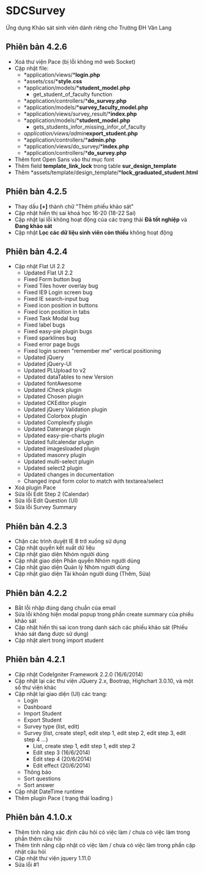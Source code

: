 SDCSurvey
=========

Ứng dụng Khảo sát sinh viên dành riêng cho Trường ĐH Văn Lang

Phiên bản 4.2.6
---------------
* Xoá thư viện Pace (bị lỗi không mở web Socket)
* Cập nhật file:
	- *application/views/***login.php**
	- *assets/css/***style.css**
	- *application/models/***student_model.php**
		+ get_student_of_faculty function
	- *application/controllers/***do_survey.php**
	- *application/models/***survey_faculty_model.php**
	- *application/views/survey_result/***index.php**
	- *application/models/***student_model.php**
		+ gets_students_infor_missing_infor_of_faculty
	- *application/views/admin***export_student.php**
	- *application/controllers/***admin.php**
	- *application/views/do_survey/***index.php**
	- *application/controllers/***do_survey.php**
* Thêm font Open Sans vào thư mục font
* Thêm field **template_link_lock** trong table **sur_design_template**
* Thêm *assets/template/design_template/***lock_graduated_student.html**

Phiên bản 4.2.5
---------------
* Thay dấu **[+]** thành chữ "Thêm phiếu khảo sát"
* Cập nhật hiển thị sai khoá học 16-20 (18-22 Sai)
* Cập nhật lại lỗi không hoạt động của các trạng thái **Đã tốt nghiệp** và **Đang khảo sát**
* Cập nhật **Lọc các dữ liệu sinh viên còn thiếu** không hoạt động

Phiên bản 4.2.4
---------------
* Cập nhật Flat UI 2.2
	+ Updated Flat UI 2.2
	+ Fixed Form button bug
	+ Fixed Tiles hover overlay bug
	+ Fixed IE9 Login screen bug
	+ Fixed IE search-input bug
	+ Fixed icon position in buttons
	+ Fixed icon position in tabs
	+ Fixed Task Modal bug
	+ Fixed label bugs
	+ Fixed easy-pie plugin bugs
	+ Fixed sparklines bug
	+ Fixed error page bugs
	+ Fixed login screen "remember me" vertical positioning
	+ Updated jQuery
	+ Updated jQuery-UI
	+ Updated PLUpload to v2
	+ Updated dataTables to new Version
	+ Updated fontAwesome
	+ Updated iCheck plugin
	+ Updated Chosen plugin
	+ Updated CKEditor plugin
	+ Updated jQuery Validation plugin
	+ Updated Colorbox plugin
	+ Updated Complexify plugin
	+ Updated Daterange plugin
	+ Updated easy-pie-charts plugin
	+ Updated fullcalendar plugin
	+ Updated imagesloaded plugin
	+ Updated masonry plugin
	+ Updated multi-select plugin
	+ Updated select2 plugin
	+ Updated changes in documentation
	+ Changed input form color to match with textarea/select
* Xoá plugin Pace
* Sửa lỗi Edit Step 2 (Calendar)
* Sửa lỗi Edit Question (UI)
* Sửa lỗi Survey Summary


Phiên bản 4.2.3
------------------
* Chặn các trình duyệt IE 8 trở xuống sử dụng
* Cập nhật quyền kết xuất dữ liệu
* Cập nhật giao diện Nhóm người dùng
* Cập nhật giao diện Phân quyền Nhóm người dùng
* Cập nhật giao diện Quản lý Nhóm người dùng
* Cập nhật giao diện Tài khoản người dùng (Thêm, Sửa)


Phiên bản 4.2.2
------------------
* Bắt lỗi nhập đúng dạng chuẩn của email
* Sửa lỗi không hiện modal popup trong phần create summary  của phiếu khảo sát
* Cập nhật hiển thị sai icon trong danh sách các phiếu khảo sát (Phiếu khảo sát đang được sử dụng)
* Cập nhật alert trong import student


Phiên bản 4.2.1
---------------
* Cập nhật CodeIgniter Framework 2.2.0 (16/6/2014)
* Cập nhật  lại các thư viện JQuery 2.x, Bootrap, Highchart 3.0.10, và một số thư viện khác
* Cập nhật lại giao diện (UI) các trang:
	+ Login
	+ Dashboard
	+ Import Student
	+ Export Student
	+ Survey type (list, edit)
	+ Survey (list, create step1, edit step 1, edit step 2, edit step 3, edit step 4 …)
		- List, create step 1, edit step 1, edit step 2
		- Edit step 3 (16/6/2014)
		- Edit step 4 (20/6/2014)
		- Edit effect (20/6/2014)
	+ Thông báo
	+ Sort questions
	+ Sort answer
* Cập nhật DateTime runtime
* Thêm plugin Pace ( trạng thái loading )


Phiên bản 4.1.0.x
-----------------
* Thêm tính năng xác định câu hỏi có việc làm / chưa có việc làm trong phần thêm câu hỏi
* Thêm tính năng cập nhật có việc làm / chưa có việc làm trong phần cập nhật câu hỏi
* Cập nhật thư viện jquery 1.11.0
* Sửa lỗi #1
